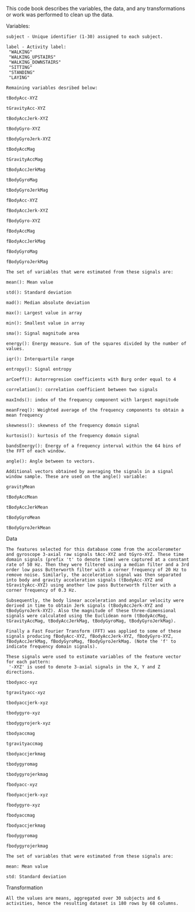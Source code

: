 This code book describes the variables, the data, and any transformations or work was performed to clean up the data.

Variables:

    subject - Unique identifier (1-30) assigned to each subject.
    
    label - Activity label:
     "WALKING"
     "WALKING_UPSTAIRS"
     "WALKING_DOWNSTAIRS"
     "SITTING"
     "STANDING"
     "LAYING"

    Remaining variables desribed below:
 
    tBodyAcc-XYZ
    
    tGravityAcc-XYZ
    
    tBodyAccJerk-XYZ
    
    tBodyGyro-XYZ
   
    tBodyGyroJerk-XYZ
   
    tBodyAccMag
   
    tGravityAccMag
   
    tBodyAccJerkMag
   
    tBodyGyroMag
   
    tBodyGyroJerkMag

    fBodyAcc-XYZ
    
    fBodyAccJerk-XYZ
    
    fBodyGyro-XYZ
    
    fBodyAccMag
    
    fBodyAccJerkMag
    
    fBodyGyroMag
    
    fBodyGyroJerkMag
    
    The set of variables that were estimated from these signals are: 

    mean(): Mean value
   
    std(): Standard deviation
   
    mad(): Median absolute deviation 
   
    max(): Largest value in array
   
    min(): Smallest value in array
   
    sma(): Signal magnitude area
   
    energy(): Energy measure. Sum of the squares divided by the number of values. 
   
    iqr(): Interquartile range 
   
    entropy(): Signal entropy
   
    arCoeff(): Autorregresion coefficients with Burg order equal to 4
   
    correlation(): correlation coefficient between two signals
   
    maxInds(): index of the frequency component with largest magnitude
   
    meanFreq(): Weighted average of the frequency components to obtain a mean frequency
   
    skewness(): skewness of the frequency domain signal 
   
    kurtosis(): kurtosis of the frequency domain signal 
   
    bandsEnergy(): Energy of a frequency interval within the 64 bins of the FFT of each window.
   
    angle(): Angle between to vectors.
   
    Additional vectors obtained by averaging the signals in a signal window sample. These are used on the angle() variable:

    gravityMean
    
    tBodyAccMean
    
    tBodyAccJerkMean
    
    tBodyGyroMean
    
    tBodyGyroJerkMean 
    
Data

    The features selected for this database come from the accelerometer and gyroscope 3-axial raw signals tAcc-XYZ and tGyro-XYZ. These time domain signals (prefix 't' to denote time) were captured at a constant rate of 50 Hz. Then they were filtered using a median filter and a 3rd order low pass Butterworth filter with a corner frequency of 20 Hz to remove noise. Similarly, the acceleration signal was then separated into body and gravity acceleration signals (tBodyAcc-XYZ and tGravityAcc-XYZ) using another low pass Butterworth filter with a corner frequency of 0.3 Hz. 
    
    Subsequently, the body linear acceleration and angular velocity were derived in time to obtain Jerk signals (tBodyAccJerk-XYZ and tBodyGyroJerk-XYZ). Also the magnitude of these three-dimensional signals were calculated using the Euclidean norm (tBodyAccMag, tGravityAccMag, tBodyAccJerkMag, tBodyGyroMag, tBodyGyroJerkMag). 
    
    Finally a Fast Fourier Transform (FFT) was applied to some of these signals producing fBodyAcc-XYZ, fBodyAccJerk-XYZ, fBodyGyro-XYZ, fBodyAccJerkMag, fBodyGyroMag, fBodyGyroJerkMag. (Note the 'f' to indicate frequency domain signals). 
    
    These signals were used to estimate variables of the feature vector for each pattern:
     '-XYZ' is used to denote 3-axial signals in the X, Y and Z directions.
    
    tbodyacc-xyz
    
    tgravityacc-xyz
    
    tbodyaccjerk-xyz
    
    tbodygyro-xyz
    
    tbodygyrojerk-xyz
    
    tbodyaccmag
    
    tgravityaccmag
    
    tbodyaccjerkmag
    
    tbodygyromag
    
    tbodygyrojerkmag
    
    fbodyacc-xyz
    
    fbodyaccjerk-xyz
    
    fbodygyro-xyz
    
    fbodyaccmag
    
    fbodyaccjerkmag
    
    fbodygyromag
    
    fbodygyrojerkmag
    
    The set of variables that were estimated from these signals are: 
    
    mean: Mean value
    
    std: Standard deviation

Transformation

    All the values are means, aggregated over 30 subjects and 6 activities, hence the resulting dataset is 180 rows by 68 columns.

        
        
